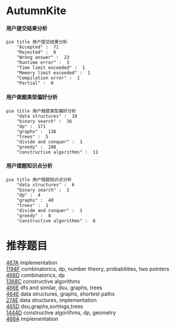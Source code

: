 # AutumnKite

<!-- tabs:start -->



#### **用户提交结果分析**

```mermaid
pie title 用户提交结果分析
    "Accepted" :  71
    "Rejected" :  0
    "Wrong answer" :  23
    "Runtime error" :  3
    "Time limit exceeded" :  1
    "Memory limit exceeded" :  1
    "Compilation error" :  1
    "Partial" :  0
```

#### **用户做题类型偏好分析**

```mermaid
pie title 用户做题类型偏好分析
    "data structures" :  18
    "binary search" :  16
    "dp" :  171
    "graphs" :  138
    "trees" :  5
    "divide and conquer" :  1
    "greedy" :  108
    "constructive algorithms" :  11
```
#### **用户错题知识点分析**

```mermaid
pie title 用户错题知识点分析
    "data structures" :  6
    "binary search" :  2
    "dp" :  4
    "graphs" :  40
    "trees" :  1
    "divide and conquer" :  1
    "greedy" :  0
    "constructive algorithms" :  6
```



<!-- tabs:end -->
# 推荐题目
[467A](https://codeforces.com/contest/467/problem/A)		implementation		  
[1194F](https://codeforces.com/contest/1194/problem/F)		combinatorics,
                        dp,
                        number theory,
                        probabilities,
                        two pointers		  
[466D](https://codeforces.com/contest/466/problem/D)		combinatorics,
                        dp		  
[1368C](https://codeforces.com/contest/1368/problem/C)		constructive algorithms		  
[466E](https://codeforces.com/contest/466/problem/E)		dfs and similar,
                        dsu,
                        graphs,
                        trees		  
[464E](https://codeforces.com/contest/464/problem/E)		data structures,
                        graphs,
                        shortest paths		  
[274E](https://codeforces.com/contest/274/problem/E)		data structures,
                        implementation		  
[465D](https://codeforces.com/contest/465/problem/D)		dsu,graphs,sortings,trees		  
[1444D](https://codeforces.com/contest/1444/problem/D)		constructive algorithms,
                        dp,
                        geometry		  
[466A](https://codeforces.com/contest/466/problem/A)		implementation		  

